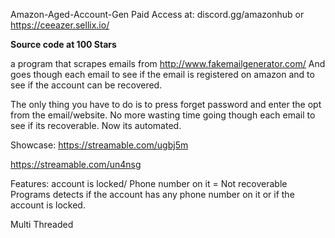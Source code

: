 Amazon-Aged-Account-Gen
Paid Access at: 
discord.gg/amazonhub or https://ceeazer.sellix.io/

**Source code at 100 Stars**

 a program that scrapes emails from
http://www.fakemailgenerator.com/
And goes though each email to see
if the email is registered on amazon
and to see if the account can be recovered.

 The only thing you have to do is to press forget password
and enter the opt from the email/website.
No more wasting time going though each email to see if
its recoverable. Now its automated.

Showcase:
https://streamable.com/ugbj5m

https://streamable.com/un4nsg

Features:
account is locked/ Phone number on it = Not recoverable
Programs detects if the account has any phone
number on it or if the account is locked.

 Multi Threaded
